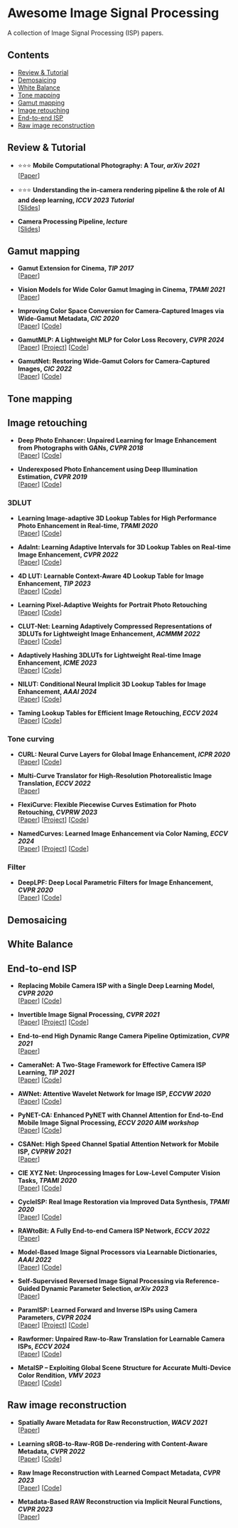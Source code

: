 <!-- The superlink doesn't support uppercases -->
# Awesome Image Signal Processing

A collection of Image Signal Processing (ISP) papers.

## Contents

- [Review & Tutorial](#Review-&-Tutorial)
- [Demosaicing](#Demosaicing)
- [White Balance](#White-balanc)
- [Tone mapping](#Tone-mapping)
- [Gamut mapping](#Gamut-mapping)
- [Image retouching](#Image-retouching)
- [End-to-end ISP](#End-to-end-ISP)
- [Raw image reconstruction](#Raw-image-reconstruction)


 <!-- Template: - **Title, *TPAMI 2020***\
[[Paper]()]
[[Project]()]
[[Code]()]--> 

## Review & Tutorial

- ⭐⭐⭐ **Mobile Computational Photography: A Tour, *arXiv 2021***\
[[Paper](https://arxiv.org/abs/2102.09000)]

- ⭐⭐⭐ **Understanding the in-camera rendering pipeline & the role of AI and deep learning, *ICCV 2023 Tutorial***\
[[Slides](https://arxiv.org/abs/2102.09000](https://www.eecs.yorku.ca/~mbrown/ICCV2023_For_Print.pdf))]

- **Camera Processing Pipeline, *lecture***\
[[Slides](https://web.stanford.edu/class/cs231m/lectures/lecture-11-camera-isp.pdf)]


## Gamut mapping

- **Gamut Extension for Cinema, *TIP 2017***\
[[Paper](https://www.jvazquez-corral.net/GamutExtension.pdf)]

- **Vision Models for Wide Color Gamut Imaging in Cinema, *TPAMI 2021***\
[[Paper](https://ueaeprints.uea.ac.uk/id/eprint/80856/1/Vision_Models_for_Wide_Color_Gamut_Imaging_in_Cinema.pdf)]

- **Improving Color Space Conversion for Camera-Captured Images via Wide-Gamut Metadata, *CIC 2020***\
[[Paper](https://drive.google.com/file/d/1vjXx5UQazxWY2h6RTcKRp2XzGvJt-Gcz/view)]
[[Code](https://github.com/hminle/improving-color-space-conversion-via-metadata)]

- **GamutMLP: A Lightweight MLP for Color Loss Recovery, *CVPR 2024*** \
[[Paper](https://arxiv.org/abs/2304.11743)]
[[Project](https://gamut-mlp.github.io/)]
[[Code](https://github.com/hminle/gamut-mlp)]

- **GamutNet: Restoring Wide-Gamut Colors for Camera-Captured Images, *CIC 2022*** \
[[Paper](https://library.imaging.org/admin/apis/public/api/ist/website/downloadArticle/cic/29/1/art00003)]
[[Code](https://github.com/gamut-mapping/GamutNet)]


## Tone mapping


## Image retouching

- **Deep Photo Enhancer: Unpaired Learning for Image Enhancement from Photographs with GANs, *CVPR 2018***\
[[Paper](https://openaccess.thecvf.com/content_cvpr_2018/papers/Chen_Deep_Photo_Enhancer_CVPR_2018_paper.pdf)]
[[Code](https://github.com/nothinglo/Deep-Photo-Enhancer)]

- **Underexposed Photo Enhancement using Deep Illumination Estimation, *CVPR 2019***\
[[Paper](https://openaccess.thecvf.com/content_CVPR_2019/papers/Wang_Underexposed_Photo_Enhancement_Using_Deep_Illumination_Estimation_CVPR_2019_paper.pdf)]
[[Code](https://github.com/dvlab-research/DeepUPE)]

### 3DLUT

- **Learning Image-adaptive 3D Lookup Tables for High Performance Photo Enhancement in Real-time, *TPAMI 2020*** \
[[Paper](https://arxiv.org/abs/2009.14468)]
[[Code](https://github.com/HuiZeng/Image-Adaptive-3DLUT)]

- **AdaInt: Learning Adaptive Intervals for 3D Lookup Tables on Real-time Image Enhancement, *CVPR 2022*** \
[[Paper](https://arxiv.org/abs/2204.13983)]
[[Code](https://github.com/ImCharlesY/AdaInt)]

- **4D LUT: Learnable Context-Aware 4D Lookup Table for Image Enhancement, *TIP 2023*** \
[[Paper](https://arxiv.org/abs/2209.01749)]
[[Code](https://github.com/ChengxuLiu/4DLUT)]

- **Learning Pixel-Adaptive Weights for Portrait Photo Retouching** \
[[Paper](https://arxiv.org/abs/2112.03536)]
[[Code](https://github.com/CodeMonsterPHD/PWA)]

- **CLUT-Net: Learning Adaptively Compressed Representations of 3DLUTs for Lightweight Image Enhancement, *ACMMM 2022*** \
[[Paper](https://dl.acm.org/doi/10.1145/3503161.3547879)]
[[Code](https://github.com/Xian-Bei/CLUT)]

- **Adaptively Hashing 3DLUTs for Lightweight Real-time Image Enhancement, *ICME 2023*** \
[[Paper](https://ieeexplore.ieee.org/document/10220002)]
[[Code](https://github.com/Xian-Bei/CLUT)]

- **NILUT: Conditional Neural Implicit 3D Lookup Tables for Image Enhancement, *AAAI 2024*** \
[[Paper](https://arxiv.org/pdf/2306.11920)]
[[Code](https://github.com/mv-lab/nilut)]

- **Taming Lookup Tables for Efficient Image Retouching, *ECCV 2024*** \
[[Paper](https://arxiv.org/abs/2403.19238)]
[[Code](https://github.com/Stephen0808/ICELUT)]


### Tone curving

- **CURL: Neural Curve Layers for Global Image Enhancement, *ICPR 2020***\
[[Paper](https://arxiv.org/abs/1911.13175)]
[[Code](https://github.com/sjmoran/CURL)]

- **Multi-Curve Translator for High-Resolution Photorealistic Image Translation, *ECCV 2022***\
[[Paper](https://arxiv.org/abs/2203.07756)]

- **FlexiCurve: Flexible Piecewise Curves Estimation for Photo Retouching, *CVPRW 2023***\
[[Paper](https://openaccess.thecvf.com/content/CVPR2023W/NTIRE/papers/Li_FlexiCurve_Flexible_Piecewise_Curves_Estimation_for_Photo_Retouching_CVPRW_2023_paper.pdf)]
[[Project](https://li-chongyi.github.io/FlexiCurve/)]
[[Code]()]

- **NamedCurves: Learned Image Enhancement via Color Naming, *ECCV 2024***\
[[Paper](https://arxiv.org/pdf/2407.09892)]
[[Project](https://namedcurves.github.io/)]
[[Code](https://github.com/davidserra9/namedcurves)]


### Filter

- **DeepLPF: Deep Local Parametric Filters for Image Enhancement, *CVPR 2020***\
[[Paper](https://arxiv.org/pdf/2003.13985)]
[[Code](https://github.com/sjmoran/DeepLPF)]


## Demosaicing

## White Balance




## End-to-end ISP

- **Replacing Mobile Camera ISP with a Single Deep Learning Model, *CVPR 2020***\
[[Paper](https://arxiv.org/abs/2002.05509)]
[[Code](https://github.com/aiff22/pynet)]

- **Invertible Image Signal Processing, *CVPR 2021***\
[[Paper](https://arxiv.org/abs/2103.15061)]
[[Project](https://light.princeton.edu/publication/hdr_isp_opt/)]
[[Code](https://github.com/yzxing87/Invertible-ISP)]

- **End-to-end High Dynamic Range Camera Pipeline Optimization, *CVPR 2021***\
[[Paper](https://light.cs.princeton.edu/wp-content/uploads/2021/04/HDR_ISP_Opt.pdf)]


- **CameraNet: A Two-Stage Framework for Effective Camera ISP Learning, *TIP 2021***\
[[Paper](https://arxiv.org/abs/1908.01481)]
[[Code](https://github.com/zhetongliang/CameraNet_official)]

- **AWNet: Attentive Wavelet Network for Image ISP, *ECCVW 2020***\
[[Paper](https://arxiv.org/abs/2008.09228)]
[[Code](https://github.com/Charlie0215/AWNet-Attentive-Wavelet-Network-for-Image-ISP)]


- **PyNET-CA: Enhanced PyNET with Channel Attention for End-to-End Mobile Image Signal Processing, *ECCV 2020 AIM workshop***\
[[Paper](https://arxiv.org/abs/2104.02895)]
[[Code](https://github.com/egyptdj/skyb-aim2020-public)]

- **CSANet: High Speed Channel Spatial Attention Network for Mobile ISP, *CVPRW 2021***\
[[Paper](https://openaccess.thecvf.com/content/CVPR2021W/MAI/papers/Hsyu_CSAnet_High_Speed_Channel_Spatial_Attention_Network_for_Mobile_ISP_CVPRW_2021_paper.pdf)]

- **CIE XYZ Net: Unprocessing Images for Low-Level Computer Vision Tasks, *TPAMI 2020***\
[[Paper](https://arxiv.org/abs/2006.12709)]
[[Code](https://github.com/mahmoudnafifi/CIE_XYZ_NET)]

- **CycleISP: Real Image Restoration via Improved Data Synthesis, *TPAMI 2020***\
[[Paper](https://arxiv.org/abs/2003.07761)]
[[Code](https://github.com/swz30/CycleISP)]

- **RAWtoBit: A Fully End-to-end Camera ISP Network, *ECCV 2022***\
[[Paper](https://arxiv.org/abs/2208.07639)]

- **Model-Based Image Signal Processors via Learnable Dictionaries, *AAAI 2022***\
[[Paper](https://arxiv.org/abs/2201.03210)]
[[Code](https://github.com/mv-lab/AISP?tab=readme-ov-file)]

- **Self-Supervised Reversed Image Signal Processing via Reference-Guided Dynamic Parameter Selection, *arXiv 2023***\
[[Paper](https://arxiv.org/abs/2303.13916)]

- **ParamISP: Learned Forward and Inverse ISPs using Camera Parameters, *CVPR 2024***\
[[Paper](https://arxiv.org/abs/2312.13313)]
[[Project](https://woo525.github.io/ParamISP/)]
[[Code](https://github.com/woo525/ParamISP)]

- **Rawformer: Unpaired Raw-to-Raw Translation for Learnable Camera ISPs, *ECCV 2024***\
[[Paper](https://arxiv.org/abs/2404.10700)]
[[Code](https://github.com/gosha20777/rawformer)]

- **MetaISP – Exploiting Global Scene Structure for Accurate Multi-Device Color Rendition, *VMV 2023***\
[[Paper](https://arxiv.org/pdf/2401.03220)]
[[Code](https://github.com/vccimaging/MetaISP)]

## Raw image reconstruction

- **Spatially Aware Metadata for Raw Reconstruction, *WACV 2021***\
[[Paper](https://openaccess.thecvf.com/content/WACV2021/papers/Punnappurath_Spatially_Aware_Metadata_for_Raw_Reconstruction_WACV_2021_paper.pdf)]

- **Learning sRGB-to-Raw-RGB De-rendering with Content-Aware Metadata, *CVPR 2022***\
[[Paper](https://arxiv.org/abs/2206.01813v1)]
[[Code](https://github.com/SamsungLabs/content-aware-metadata)]

- **Raw Image Reconstruction with Learned Compact Metadata, *CVPR 2023***\
[[Paper](https://arxiv.org/abs/2302.12995)]
[[Code](https://github.com/wyf0912/R2LCM)]

- **Metadata-Based RAW Reconstruction via Implicit Neural Functions, *CVPR 2023***\
[[Paper](https://openaccess.thecvf.com/content/CVPR2023/papers/Li_Metadata-Based_RAW_Reconstruction_via_Implicit_Neural_Functions_CVPR_2023_paper.pdf)]

 <!-- Template: - **Title, *TPAMI 2020***\
[[Paper]()]
[[Project]()]
[[Code]()]--> 










